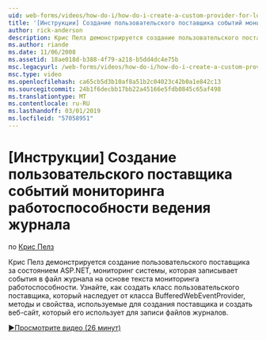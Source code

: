 ```yaml
---
uid: web-forms/videos/how-do-i/how-do-i-create-a-custom-provider-for-logging-health-monitoring-events
title: '[Инструкции] Создание пользовательского поставщика событий мониторинга работоспособности ведения журнала | Документация Майкрософт'
author: rick-anderson
description: Крис Пелз демонстрируется создание пользовательского поставщика за состоянием ASP.NET, мониторинг системы, которая записывает события в файл журнала на основе текста мониторинга работоспособности. LE...
ms.author: riande
ms.date: 11/06/2008
ms.assetid: 18ae018d-b388-4f79-a218-b5dd4dc4e75b
msc.legacyurl: /web-forms/videos/how-do-i/how-do-i-create-a-custom-provider-for-logging-health-monitoring-events
msc.type: video
ms.openlocfilehash: ca65cb5d3b10af8a51b2c04023c42b0a1e842c13
ms.sourcegitcommit: 24b1f6decbb17bb22a45166e5fdb0845c65af498
ms.translationtype: MT
ms.contentlocale: ru-RU
ms.lasthandoff: 03/01/2019
ms.locfileid: "57058951"
---
```

<a name="how-do-i-create-a-custom-provider-for-logging-health-monitoring-events"></a>[Инструкции] Создание пользовательского поставщика событий мониторинга работоспособности ведения журнала
====================
по [Крис Пелз](https://twitter.com/chrispels)

Крис Пелз демонстрируется создание пользовательского поставщика за состоянием ASP.NET, мониторинг системы, которая записывает события в файл журнала на основе текста мониторинга работоспособности. Узнайте, как создать класс пользовательского поставщика, который наследует от класса BufferedWebEventProvider, методы и свойства, используемые для создания поставщика и создать веб-сайт, который его использует для записи файлов журналов.

[&#9654;Просмотрите видео (26 минут)](https://channel9.msdn.com/Blogs/ASP-NET-Site-Videos/how-do-i-create-a-custom-provider-for-logging-health-monitoring-events)
